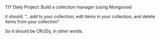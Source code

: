 TIY Daily Project: Build a collection manager (using Mongoose)

it should:
"...add to your collection,
edit items in your collection,
and delete items from your collection"


So it should be CRUDy, in other words.
